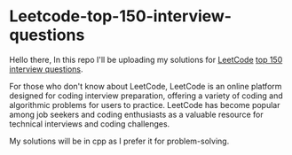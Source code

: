 # Leetcode-top-150-interview-questions
Hello there, 
In this repo I'll be uploading my solutions for [LeetCode](https://leetcode.com/) [top 150 interview questions](https://leetcode.com/studyplan/top-interview-150/).

For those who don't know about LeetCode, LeetCode is an online platform designed for coding interview preparation, offering a variety of coding and algorithmic problems for users to practice. LeetCode has become popular among job seekers and coding enthusiasts as a valuable resource for technical interviews and coding challenges.

My solutions will be in cpp as I prefer it for problem-solving.